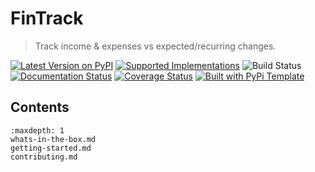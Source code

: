 # FinTrack

> Track income & expenses vs expected/recurring changes.

[![Latest Version on PyPI](https://img.shields.io/pypi/v/fintrack.svg)](https://pypi.python.org/pypi/fintrack/)
[![Supported Implementations](https://img.shields.io/pypi/pyversions/fintrack.svg)](https://pypi.python.org/pypi/fintrack/)
![Build Status](https://github.com/christophevg/fintrack/actions/workflows/test.yaml/badge.svg)
[![Documentation Status](https://readthedocs.org/projects/fintrack/badge/?version=latest)](https://fintrack.readthedocs.io/en/latest/?badge=latest)
[![Coverage Status](https://coveralls.io/repos/github/christophevg/fintrack/badge.svg?branch=master)](https://coveralls.io/github/christophevg/fintrack?branch=master)
[![Built with PyPi Template](https://img.shields.io/badge/PyPi_Template-v1.2.2-blue.svg)](https://github.com/christophevg/pypi-template)



## Contents

```{toctree}
:maxdepth: 1
whats-in-the-box.md
getting-started.md
contributing.md
```

